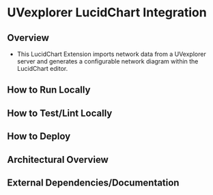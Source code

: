# UVexplorer LucidChart Integration

## Overview
- This LucidChart Extension imports network data from a UVexplorer server and generates a configurable network diagram within the LucidChart editor. 

## How to Run Locally

## How to Test/Lint Locally

## How to Deploy

## Architectural Overview

## External Dependencies/Documentation
